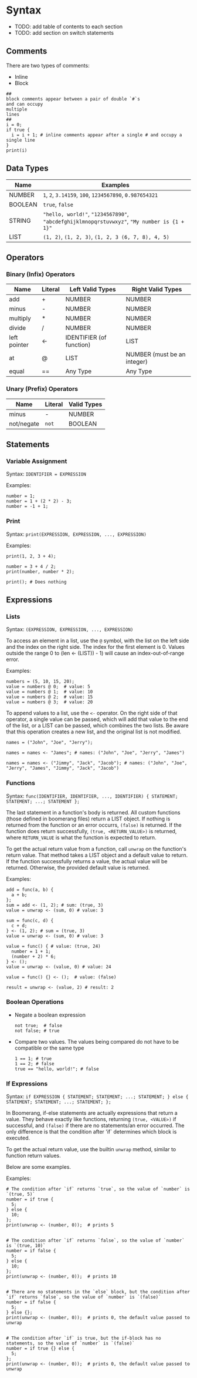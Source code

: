 # Syntax
* TODO: add table of contents to each section
* TODO: add section on switch statements

## Comments
There are two types of comments:
* Inline
* Block

```
##
block comments appear between a pair of double `#`s
and can occupy
multiple
lines
##
i = 0;
if true {
  i = i + 1; # inline comments appear after a single # and occupy a single line
}
print(i)
```

## Data Types
|Name|Examples|
|----|--------|
|NUMBER|`1`, `2`, `3.14159`, `100`, `1234567890`, `0.987654321`|
|BOOLEAN|`true`, `false`|
|STRING|`"hello, world!"`, `"1234567890"`, `"abcdefghijklmnopqrstuvwxyz"`, `"My number is {1 + 1}"`|
|LIST|`(1, 2)`, `(1, 2, 3)`, `(1, 2, 3 (6, 7, 8), 4, 5)`|

## Operators

### Binary (Infix) Operators
|Name|Literal|Left Valid Types|Right Valid Types|
|----|-------|----------------|-----------------|
|add|+|NUMBER|NUMBER|
|minus|-|NUMBER|NUMBER|
|multiply|*|NUMBER|NUMBER|
|divide|/|NUMBER|NUMBER|
|left pointer|<-|IDENTIFIER (of function)|LIST|
|at|@|LIST|NUMBER (must be an integer)|
|equal|==|Any Type|Any Type|

### Unary (Prefix) Operators
|Name|Literal|Valid Types|
|----|-------|-----------|
|minus|-|NUMBER|
|not/negate|`not`|BOOLEAN|

## Statements

### Variable Assignment
Syntax: `IDENTIFIER = EXPRESSION`


Examples:
```
number = 1;
number = 1 + (2 * 2) - 3;
number = -1 + 1;
```

### Print
Syntax: `print(EXPRESSION, EXPRESSION, ..., EXPRESSION)`


Examples:
```
print(1, 2, 3 + 4);

number = 3 + 4 / 2;
print(number, number * 2);

print(); # Does nothing
```

## Expressions

### Lists
Syntax: `(EXPRESSION, EXPRESSION, ..., EXPRESSION)`


To access an element in a list, use the `@` symbol, with the list on the left side and the index on the right side. The index for the first element is 0. Values outside the range 0 to (len <- (LIST)) - 1) will cause an index-out-of-range error.


Examples:
```
numbers = (5, 10, 15, 20);
value = numbers @ 0;  # value: 5
value = numbers @ 1;  # value: 10
value = numbers @ 2;  # value: 15
value = numbers @ 3;  # value: 20
```

To append values to a list, use the `<-` operator. On the right side of that operator, a single value can be passed, which will add that value to the end of the list, or a LIST can be passed, which combines the two lists. Be aware that this operation creates a new list, and the original list is not modified.
```
names = ("John", "Joe", "Jerry");

names = names <- "James"; # names: ("John", "Joe", "Jerry", "James")

names = names <- ("Jimmy", "Jack", "Jacob"); # names: ("John", "Joe", "Jerry", "James", "Jimmy", "Jack", "Jacob")
```

### Functions
Syntax: `func(IDENTIFIER, IDENTIFIER, ..., IDENTIFIER) { STATEMENT; STATEMENT; ...; STATEMENT };`


The last statement in a function's body is returned. All custom functions (those defined in boomerang files) return a LIST object. If nothing is returned from the function or an error occurrs, `(false)` is returned. If the function does return successfully, `(true, <RETURN_VALUE>)` is returned, where `RETURN_VALUE` is what the function is expected to return.

To get the actual return value from a function, call `unwrap` on the function's return value. That method takes a LIST object and a default value to return. If the function successfully returns a value, the actual value will be returned. Otherwise, the provided default value is returned.


Examples:
```
add = func(a, b) {
  a + b;
};
sum = add <- (1, 2); # sum: (true, 3)
value = unwrap <- (sum, 0) # value: 3

sum = func(c, d) {
  c + d;
} <- (1, 2); # sum = (true, 3)
value = unwrap <- (sum, 0) # value: 3

value = func() { # value: (true, 24)
  number = 1 + 1;
  (number + 2) * 6;
} <- ();
value = unwrap <- (value, 0) # value: 24

value = func() {} <- ();  # value: (false)

result = unwrap <- (value, 2) # result: 2
```

### Boolean Operations
* Negate a boolean expression
  ```
  not true;  # false
  not false; # true
  ```
* Compare two values. The values being compared do not have to be compatible or the same type
  ```
  1 == 1; # true
  1 == 2; # false
  true == "hello, world!"; # false
  ```

### If Expressions
Syntax: `if EXPRESSION { STATEMENT; STATEMENT; ...; STATEMENT; } else { STATEMENT; STATEMENT; ...; STATEMENT; };`


In Boomerang, if-else statements are actually expressions that return a value. They behave exactly like functions, returning `(true, <VALUE>)` if successful, and `(false)` if there are no statements/an error occurred. The only difference is that the condition after 'if` determines which block is executed.

To get the actual return value, use the builtin `unwrap` method, similar to function return values.

Below are some examples.


Examples:
```
# The condition after `if` returns `true`, so the value of `number` is `(true, 5)`
number = if true {
  5;
} else {
  10;
};
print(unwrap <- (number, 0));  # prints 5


# The condition after `if` returns `false`, so the value of `number` is `(true, 10)`
number = if false {
  5;
} else {
  10;
};
print(unwrap <- (number, 0));  # prints 10


# There are no statements in the `else` block, but the condition after `if` returns `false`, so the value of `number` is `(false)`
number = if false {
  5;
} else {};
print(unwrap <- (number, 0));  # prints 0, the default value passed to unwrap


# The condition after `if` is true, but the if-block has no statements, so the value of `number` is `(false)`
number = if true {} else {
  5;
};
print(unwrap <- (number, 0));  # prints 0, the default value passed to unwrap
```
